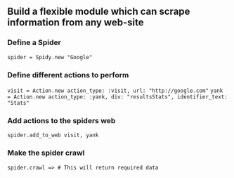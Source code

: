 ## Build a flexible module which can scrape information from any web-site

### Define a Spider

`spider = Spidy.new "Google"`

### Define different actions to perform

`visit = Action.new action_type: :visit, url: "http://google.com"`
`yank = Action.new action_type: :yank, div: "resultsStats", identifier_text: "Stats"`

### Add actions to the spiders web
`spider.add_to_web visit, yank`

### Make the spider crawl
`spider.crawl => # This will return required data`


